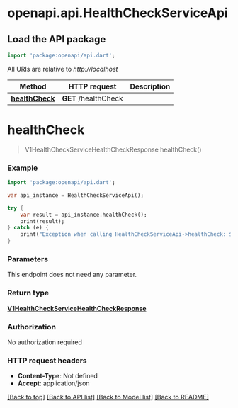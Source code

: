 # openapi.api.HealthCheckServiceApi

## Load the API package
```dart
import 'package:openapi/api.dart';
```

All URIs are relative to *http://localhost*

Method | HTTP request | Description
------------- | ------------- | -------------
[**healthCheck**](HealthCheckServiceApi.md#healthCheck) | **GET** /healthCheck | 


# **healthCheck**
> V1HealthCheckServiceHealthCheckResponse healthCheck()



### Example 
```dart
import 'package:openapi/api.dart';

var api_instance = HealthCheckServiceApi();

try { 
    var result = api_instance.healthCheck();
    print(result);
} catch (e) {
    print("Exception when calling HealthCheckServiceApi->healthCheck: $e\n");
}
```

### Parameters
This endpoint does not need any parameter.

### Return type

[**V1HealthCheckServiceHealthCheckResponse**](V1HealthCheckServiceHealthCheckResponse.md)

### Authorization

No authorization required

### HTTP request headers

 - **Content-Type**: Not defined
 - **Accept**: application/json

[[Back to top]](#) [[Back to API list]](../README.md#documentation-for-api-endpoints) [[Back to Model list]](../README.md#documentation-for-models) [[Back to README]](../README.md)

